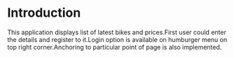 
# Introduction

This application displays list of latest bikes and prices.First user could enter the details and register to it.Login option is available on humburger menu on top right corner.Anchoring to particular point of page is also implemented.
